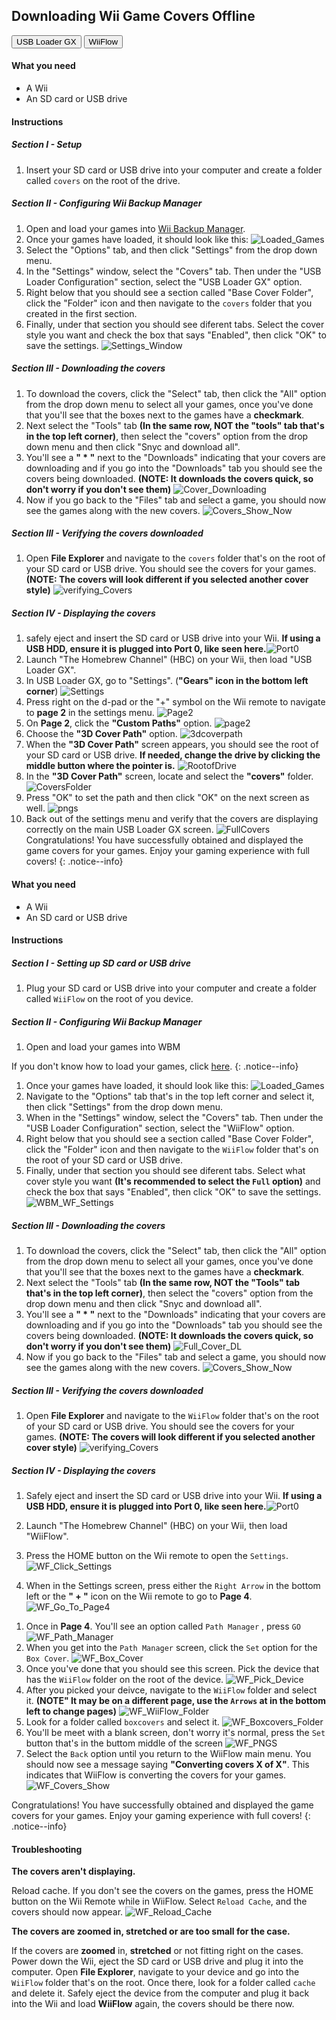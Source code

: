 ## Downloading Wii Game Covers Offline

<button class="tablinks btn btn--large btn--primary WBM" id="defaultOpen" onclick="openTab(event, 'WBM_usbloaderGX')">USB Loader GX</button>
<button class="tablinks btn btn--large btn--info WBM" onclick="openTab(event, 'WBM_wiiflow')">WiiFlow</button>

<div id="WBM_usbloaderGX" class="blanktabcontent" markdown="1">

#### What you need

- A Wii
- An SD card or USB drive

#### Instructions

##### Section I - Setup

1. Insert your SD card or USB drive into your computer and create a folder called `covers` on the root of the drive.

##### Section II - Configuring Wii Backup Manager

1. Open and load your games into [Wii Backup Manager](wiibackupmanager).
1. Once your games have loaded, it should look like this:
   ![Loaded_Games](/images/WBM/Loaded_Games.png)
1. Select the "Options" tab, and then click "Settings" from the drop down menu.
1. In the "Settings" window, select the "Covers" tab. Then under the "USB Loader Configuration" section, select the "USB Loader GX" option.
1. Right below that you should see a section called "Base Cover Folder", click the "Folder" icon and then navigate to the `covers` folder that you created in the first section.
1. Finally, under that section you should see diferent tabs. Select the cover style you want and check the box that says "Enabled", then click "OK" to save the settings. ![Settings_Window](/images/WBM/Settings_Window.png)

##### Section III - Downloading the covers

1. To download the covers, click the "Select" tab, then click the "All" option from the drop down menu to select all your games, once you've done that you'll see that the boxes next to the games have a **checkmark**.
1. Next select the "Tools" tab **(In the same row, NOT the "tools" tab that's in the top left corner)**, then select the "covers" option from the drop down menu and then click "Snyc and download all".
1. You'll see a **" \* "** next to the "Downloads" indicating that your covers are downloading and if you go into the "Downloads" tab you should see the covers being downloaded. **(NOTE: It downloads the covers quick, so don't worry if you don't see them)** ![Cover_Downloading](/images/WBM/Cover_Downloading.png)
1. Now if you go back to the "Files" tab and select a game, you should now see the games along with the new covers. ![Covers_Show_Now](/images/WBM/Covers_Show_Now.png)

##### Section III - Verifying the covers downloaded

1. Open **File Explorer** and navigate to the `covers` folder that's on the root of your SD card or USB drive. You should see the covers for your games. **(NOTE: The covers will look different if you selected another cover style)** ![verifying_Covers](/images/WBM/verifying_Covers.png)

##### Section IV - Displaying the covers

1. safely eject and insert the SD card or USB drive into your Wii. **If using a USB HDD, ensure it is plugged into Port 0, like seen here.**![Port0](/images/USBLoadergx/Port0.png)
1. Launch "The Homebrew Channel" (HBC) on your Wii, then load "USB Loader GX".
1. In USB Loader GX, go to "Settings". (**"Gears" icon in the bottom left corner**)
   ![Settings](/images/USBLoadergx/Settings.png)
1. Press right on the d-pad or the "+" symbol on the Wii remote to navigate to **page 2** in the settings menu. ![Page2](/images/USBLoadergx/Page_2.png)
1. On **Page 2**, click the **"Custom Paths"** option. ![page2](/images/USBLoadergx/Custom_Paths.png)
1. Choose the **"3D Cover Path"** option. ![3dcoverpath](/images/USBLoadergx/3D_Cover_Path.png)
1. When the **"3D Cover Path"** screen appears, you should see the root of your SD card or USB drive. **If needed, change the drive by clicking the middle button where the pointer is.** ![RootofDrive](/images/USBLoadergx/Switch_Drives.png)
1. In the **"3D Cover Path"** screen, locate and select the **"covers"** folder. ![CoversFolder](/images/USBLoadergx/Root_Covers.png)
1. Press "OK" to set the path and then click "OK" on the next screen as well. ![pngs](/images/USBLoadergx/USBLGX_PNGS.png)
1. Back out of the settings menu and verify that the covers are displaying correctly on the main USB Loader GX screen. ![FullCovers](/images/USBLoadergx/Full_Covers.png)
   Congratulations! You have successfully obtained and displayed the game covers for your games. Enjoy your gaming experience with full covers!
   {: .notice--info}

</div>

<!--  -->
<div id="WBM_wiiflow" class="blanktabcontent" markdown="1">

#### What you need

- A Wii
- An SD card or USB drive

#### Instructions

##### Section I - Setting up SD card or USB drive

1. Plug your SD card or USB drive into your computer and create a folder called `WiiFlow` on the root of you device.

##### Section II - Configuring Wii Backup Manager

1. Open and load your games into WBM

If you don't know how to load your games, click [here](wiibackupmanager).
{: .notice--info}

1. Once your games have loaded, it should look like this: ![Loaded_Games](/images/WBM/Loaded_Games.png)
1. Navigate to the "Options" tab that's in the top left corner and select it, then click "Settings" from the drop down menu.
1. When in the "Settings" window, select the "Covers" tab. Then under the "USB Loader Configuration" section, select the "WiiFlow" option.
1. Right below that you should see a section called "Base Cover Folder", click the "Folder" icon and then navigate to the `WiiFlow` folder that's on the root of your SD card or USB drive.
1. Finally, under that section you should see diferent tabs. Select what cover style you want **(It's recommended to select the `Full` option)** and check the box that says "Enabled", then click "OK" to save the settings. ![WBM_WF_Settings](/images/WBM/WBM_WF_Settings.png)

##### Section III - Downloading the covers

1. To download the covers, click the "Select" tab, then click the "All" option from the drop down menu to select all your games, once you've done that you'll see that the boxes next to the games have a **checkmark**.
1. Next select the "Tools" tab **(In the same row, NOT the "Tools" tab that's in the top left corner)**, then select the "covers" option from the drop down menu and then click "Snyc and download all".
1. You'll see a **" \* "** next to the "Downloads" indicating that your covers are downloading and if you go into the "Downloads" tab you should see the covers being downloaded. **(NOTE: It downloads the covers quick, so don't worry if you don't see them)** ![Full_Cover_DL](/images/WBM/Full_Cover_DL.png)
1. Now if you go back to the "Files" tab and select a game, you should now see the games along with the new covers. ![Covers_Show_Now](/images/WBM/Covers_Show_Now.png)

##### Section III - Verifying the covers downloaded

1. Open **File Explorer** and navigate to the `WiiFlow` folder that's on the root of your SD card or USB drive. You should see the covers for your games. **(NOTE: The covers will look different if you selected another cover style)** ![verifying_Covers](/images/WBM/Verifing_Covers_WF.png)

##### Section IV - Displaying the covers

1. Safely eject and insert the SD card or USB drive into your Wii. **If using a USB HDD, ensure it is plugged into Port 0, like seen here.**![Port0](/images/USBLoadergx/Port0.png)
1. Launch "The Homebrew Channel" (HBC) on your Wii, then load "WiiFlow".
1. Press the HOME button on the Wii remote to open the `Settings`. ![WF_Click_Settings](/images/WiiFlow/WF_Click_Settings.png)

1. When in the Settings screen, press either the `Right Arrow` in the bottom left or the **" + "** icon on the Wii remote to go to **Page 4**. ![WF_Go_To_Page4](/images/WiiFlow/WF_Go_To_Page4.png)
<!-- fix the wording with this -->
1. Once in **Page 4**. You'll see an option called `Path Manager` , press `GO` ![WF_Path_Manager](/images/WiiFlow/WF_Path_Manager.png)
1. When you get into the `Path Manager` screen, click the `Set` option for the `Box Cover`. ![WF_Box_Cover](/images/WiiFlow/WF_Box_Cover.png)
1. Once you've done that you should see this screen. Pick the device that has the `WiiFlow` folder on the root of the device. ![WF_Pick_Device](/images/WiiFlow/WF_Pick_Device.png)
1. After you picked your deivce, navigate to the `WiiFlow` folder and select it. **(NOTE" It may be on a different page, use the `Arrows` at in the bottom left to change pages)** ![WF_WiiFlow_Folder](/images/WiiFlow/WF_WiiFlow_Folder.png)
1. Look for a folder called `boxcovers` and select it. ![WF_Boxcovers_Folder](/images/WiiFlow/WF_Boxcovers_Folder.png)
1. You'll be meet with a blank screen, don't worry it's normal, press the `Set` button that's in the buttom middle of the screen ![WF_PNGS](/images/WiiFlow/WF_PNGS.png)
1. Select the `Back` option until you return to the WiiFlow main menu. You should now see a message saying **"Converting covers X of X"**. This indicates that WiiFlow is converting the covers for your games. ![WF_Covers_Show](/images/WiiFlow/WF_Covers_Show.png)

Congratulations! You have successfully obtained and displayed the game covers for your games. Enjoy your gaming experience with full covers!
{: .notice--info}

#### Troubleshooting

**The covers aren't displaying.**

Reload cache. If you don't see the covers on the games, press the HOME button on the Wii Remote while in WiiFlow. Select `Reload Cache`, and the covers should now appear. ![WF_Reload_Cache](/images/WiiFlow/WF_Reload_Cache.png)

**The covers are zoomed in, stretched or are too small for the case.**

If the covers are **zoomed** in, **stretched** or not fitting right on the cases. Power down the Wii, eject the SD card or USB drive and plug it into the computer. Open **File Explorer**, navigate to your device and go into the `WiiFlow` folder that's on the root. Once there, look for a folder called `cache` and delete it. Safely eject the device from the computer and plug it back into the Wii and load **WiiFlow** again, the covers should be there now.

</div>

<script>
  let tabcontent = document.getElementsByClassName("blanktabcontent");
  let tablinks = document.getElementsByClassName("tablinks");

  function openTab(evt, tabName) {
      let element;

      for (element of tabcontent) {
          element.style.display = "none";
      }

      for (element of tablinks) {
          element.className = element.className.replace(
              "btn--primary",
              "btn--info"
          );
          if (
              !element.className.includes("btn--info") &&
              element.className.includes("WBM")
          )
              element.className += " btn--info";
      }

      document.getElementById(tabName).style.display = "block";
      evt.currentTarget.className = evt.currentTarget.className.replace(
          "btn--info",
          "btn--primary"
      );
  }

  // Get the element with id="defaultOpen" and click on it
  document.getElementById("defaultOpen").click();
</script>
